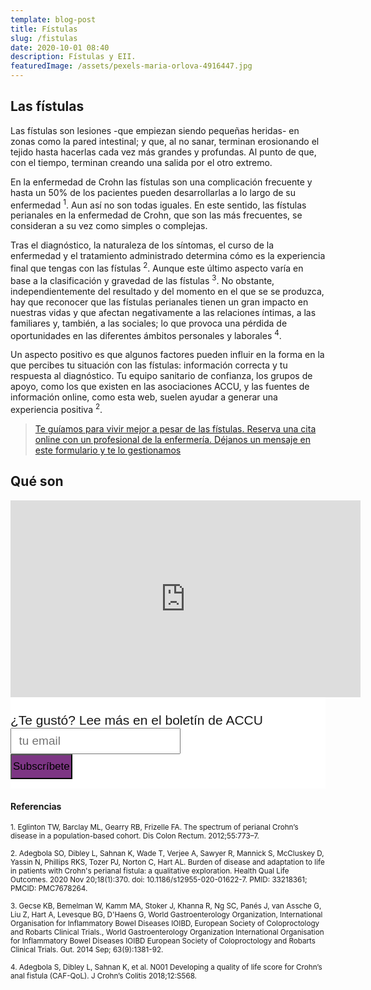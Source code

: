 ```yaml
---
template: blog-post
title: Fístulas
slug: /fistulas
date: 2020-10-01 08:40
description: Fístulas y EII. 
featuredImage: /assets/pexels-maria-orlova-4916447.jpg
---
```

## Las fístulas

Las fístulas son lesiones -que empiezan siendo pequeñas heridas- en zonas como la pared intestinal; y que, al no sanar, terminan erosionando el tejido hasta hacerlas cada vez más grandes y profundas. Al punto de que, con el tiempo, terminan creando una salida por el otro extremo.

En la enfermedad de Crohn las fístulas son una complicación frecuente y hasta un 50% de los pacientes pueden desarrollarlas a lo largo de su enfermedad <sup>1</sup>. Aun así no son todas iguales. En este sentido, las fístulas perianales en la enfermedad de Crohn, que son las más frecuentes, se consideran a su vez como simples o complejas. 

Tras el diagnóstico, la naturaleza de los síntomas, el curso de la enfermedad y el tratamiento administrado determina cómo es la experiencia final que tengas con las fístulas <sup>2</sup>. Aunque este último aspecto varía en base a la clasificación y gravedad de las fístulas <sup>3</sup>. No obstante, independientemente del resultado y del momento en el que se se produzca, hay que reconocer que las fístulas perianales tienen un gran impacto en nuestras vidas y que afectan negativamente a las relaciones íntimas, a las familiares y, también, a las sociales; lo que provoca una pérdida de oportunidades en las diferentes ámbitos personales y laborales <sup>4</sup>.   

Un aspecto positivo es que algunos factores pueden influir en la forma en la que percibes tu situación con las fístulas: información correcta y tu respuesta al diagnóstico. Tu equipo sanitario de confianza, los grupos de apoyo, como los que existen en las asociaciones ACCU, y las fuentes de información online, como esta web, suelen ayudar a generar una experiencia positiva <sup>2</sup>. 

> [Te guíamos para vivir mejor a pesar de las fístulas. Reserva una cita online con un profesional de la enfermería. Déjanos un mensaje en este formulario y te lo gestionamos](/contact)


## Qué son

<div class="container_para_appointy" >

<iframe width="560" height="315" src="https://www.youtube.com/embed/vqs8yVHIwvE?start=34" gesture="media" frameborder="0" allow="accelerometer; autoplay; encrypted-media; gyroscope; picture-in-picture" allowfullscreen></iframe>

</div>

 <!-- Begin Mailchimp Signup Form -->

<link href="//cdn-images.mailchimp.com/embedcode/slim-10_7.css" rel="stylesheet" type="text/css">
<style type="text/css">
#mc_embed_signup{background:#fff; clear:left; font:14px Helvetica,Arial,sans-serif; }
/* Add your own Mailchimp form style overrides in your site stylesheet or in this style block.
  We recommend moving this block and the preceding CSS link to the HEAD of your HTML file. */
</style>
<div id="mc_embed_signup">
<form action="https://accuesp.us12.list-manage.com/subscribe/post?u=924f0f9e69877235b6063654f&amp;id=b07eee52b9" method="post" id="mc-embedded-subscribe-form" style="padding: 5% 0px 3%;" name="mc-embedded-subscribe-form" class="validate" target="_blank" novalidate>
    <div id="mc_embed_signup_scroll">
<label for="mce-EMAIL" style="font-size: 21px;">¿Te gustó? Lee más en el boletín de ACCU </label>
<input type="email" style="font-size: 19px; padding: 0 0.6em; min-height: 42px;" value="" name="EMAIL" class="email" id="mce-EMAIL" placeholder="tu email" required>
    <!-- real people should not fill this in and expect good things - do not remove this or risk form bot signups-->
    <div style="position: absolute; left: -5000px;" aria-hidden="true"><input type="text" name="b_924f0f9e69877235b6063654f_b07eee52b9" tabindex="-1" value=""></div>
    <div class="clear"><input type="submit" style="background-color: #7d3584 !important; font-size: 17px; min-height: 40px !important;padding: 2px;marging-top: 1%;"value="Subscríbete" name="subscribe" id="mc-embedded-subscribe" class="button"></div>
    </div>
</form>
</div>

#### Referencias

<sub>1. Eglinton TW, Barclay ML, Gearry RB, Frizelle FA. The spectrum of perianal Crohn’s disease in a population-based cohort. Dis Colon Rectum. 2012;55:773–7.</sub>

<sub>2. Adegbola SO, Dibley L, Sahnan K, Wade T, Verjee A, Sawyer R, Mannick S, McCluskey D, Yassin N, Phillips RKS, Tozer PJ, Norton C, Hart AL. Burden of disease and adaptation to life in patients with Crohn's perianal fistula: a qualitative exploration. Health Qual Life Outcomes. 2020 Nov 20;18(1):370. doi: 10.1186/s12955-020-01622-7. PMID: 33218361; PMCID: PMC7678264.</sub>

<sub>3. Gecse KB, Bemelman W, Kamm MA, Stoker J, Khanna R, Ng SC, Panés J, van Assche G, Liu Z, Hart A, Levesque BG, D'Haens G, World Gastroenterology Organization, International Organisation for Inflammatory Bowel Diseases IOIBD, European Society of Coloproctology and Robarts Clinical Trials., World Gastroenterology Organization International Organisation for Inflammatory Bowel Diseases IOIBD European Society of Coloproctology and Robarts Clinical Trials. Gut. 2014 Sep; 63(9):1381-92.</sub>

<sub>4. Adegbola S, Dibley L, Sahnan K, et al. N001 Developing a quality of life score for Crohn’s anal fistula (CAF-QoL). J Crohn’s Colitis 2018;12:S568.</sub>

 